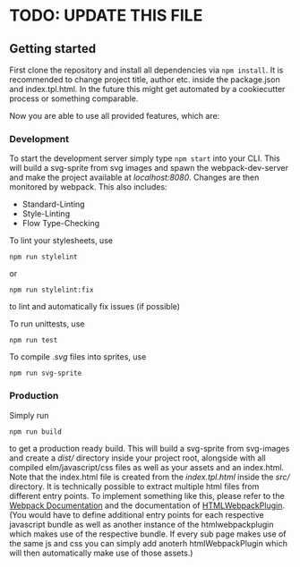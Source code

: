# TODO: UPDATE THIS FILE

## Getting started

First clone the repository and install all dependencies via `npm install`.
It is recommended to change project title, author etc. inside the package.json and
index.tpl.html. In the future this might get automated by a cookiecutter process or
something comparable.

Now you are able to use all provided features, which are:

### Development
To start the development server simply type
```npm start``` 
into your CLI.
This will build a svg-sprite from svg images and spawn the webpack-dev-server and make the project available at
_localhost:8080_. Changes are then monitored by webpack.
This also includes:
* Standard-Linting
* Style-Linting
* Flow Type-Checking


To lint your stylesheets, use

```npm run stylelint```

or

```npm run stylelint:fix```

to lint and automatically fix issues (if possible)


To run unittests, use

```npm run test```


To compile _.svg_ files into sprites, use

```npm run svg-sprite```



### Production
Simply run

`npm run build`

to get a production ready build.
This will build a svg-sprite from svg-images and create a _dist/_ directory inside your project root, alongside
with all compiled elm/javascript/css files as well as your assets and an index.html.
Note that the index.html file is created from the _index.tpl.html_ inside the
_src/_ directory.
It is technically possible to extract multiple html files from different entry points. To implement something like this, please refer to the [Webpack Documentation](https://webpack.js.org/configuration/) and the documentation of [HTMLWebpackPlugin](https://github.com/jantimon/html-webpack-plugin). (You would have to define additional entry points for each respective javascript bundle as well as another instance of the htmlwebpackplugin which makes use of the respective bundle. If every sub page makes use of the same js and css you can simply add anoterh htmlWebpackPlugin which will then automatically make use of those assets.)
